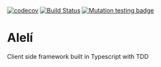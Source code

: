 [![codecov](https://codecov.io/gh/Remeic/aleli/branch/main/graph/badge.svg?token=IA6ZFFAHLG)](https://codecov.io/gh/Remeic/aleli)
[![Build Status](https://travis-ci.com/Remeic/aleli.svg?branch=main)](https://travis-ci.com/Remeic/aleli)
[![Mutation testing badge](https://img.shields.io/endpoint?style=flat&url=https%3A%2F%2Fbadge-api.stryker-mutator.io%2Fgithub.com%2FRemeic%2Faleli%2Fmain)](https://dashboard.stryker-mutator.io/reports/github.com/Remeic/aleli/main)
# Alelí 
Client side framework built in Typescript with TDD 
